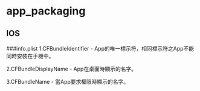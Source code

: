 # app_packaging
## IOS
###info.plist
1.CFBundleIdentifier - App的唯一標示符，相同標示符之App不能同時安裝在手機中。


2.CFBundleDisplayName - App在桌面時顯示的名字。


3.CFBundleName - 當App要求權限時顯示的名字。




